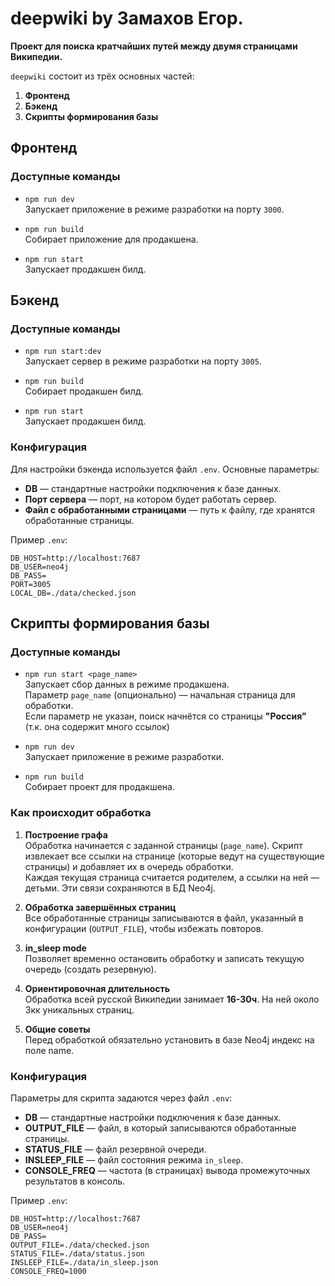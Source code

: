 # deepwiki by Замахов Егор.

**Проект для поиска кратчайших путей между двумя страницами Википедии.**

`deepwiki` состоит из трёх основных частей:

1. **Фронтенд**
2. **Бэкенд**
3. **Скрипты формирования базы**

## Фронтенд

### Доступные команды

- `npm run dev`  
  Запускает приложение в режиме разработки на порту `3000`.

- `npm run build`  
  Собирает приложение для продакшена.

- `npm run start`  
  Запускает продакшен билд.


## Бэкенд

### Доступные команды

- `npm run start:dev`  
  Запускает сервер в режиме разработки на порту `3005`.

- `npm run build`  
  Собирает продакшен билд.

- `npm run start`  
  Запускает продакшен билд.

### Конфигурация

Для настройки бэкенда используется файл `.env`. Основные параметры:
- **DB** — стандартные настройки подключения к базе данных.
- **Порт сервера** — порт, на котором будет работать сервер.
- **Файл с обработанными страницами** — путь к файлу, где хранятся обработанные страницы.

Пример `.env`:
```dotenv
DB_HOST=http://localhost:7687
DB_USER=neo4j
DB_PASS=
PORT=3005
LOCAL_DB=./data/checked.json
```

## Скрипты формирования базы

### Доступные команды

- `npm run start <page_name>`  
  Запускает сбор данных в режиме продакшена.  
  Параметр `page_name` (опционально) — начальная страница для обработки.  
  Если параметр не указан, поиск начнётся со страницы **"Россия"** (т.к. она содержит много ссылок)

- `npm run dev`  
  Запускает приложение в режиме разработки.

- `npm run build`  
  Собирает проект для продакшена.

### Как происходит обработка

1. **Построение графа**  
   Обработка начинается с заданной страницы (`page_name`). Скрипт извлекает все ссылки на странице (которые ведут на существующие страницы) и добавляет их в очередь обработки.  
   Каждая текущая страница считается родителем, а ссылки на ней — детьми. Эти связи сохраняются в БД Neo4j.

2. **Обработка завершённых страниц**  
   Все обработанные страницы записываются в файл, указанный в конфигурации (`OUTPUT_FILE`), чтобы избежать повторов.

3. **in_sleep mode**  
   Позволяет временно остановить обработку и записать текущую очередь (создать резервную).

4. **Ориентировочная длительность**  
   Обработка всей русской Википедии занимает **16-30ч**. На ней около 3кк уникальных страниц.

5. **Общие советы**  
   Перед обработкой обязательно установить в базе Neo4j индекс на поле name.


### Конфигурация

Параметры для скрипта задаются через файл `.env`:

- **DB** — стандартные настройки подключения к базе данных.
- **OUTPUT_FILE** — файл, в который записываются обработанные страницы.  
- **STATUS_FILE** — файл резервной очереди.  
- **INSLEEP_FILE** — файл состояния режима `in_sleep`.  
- **CONSOLE_FREQ** — частота (в страницах) вывода промежуточных результатов в консоль.

Пример `.env`:
```dotenv
DB_HOST=http://localhost:7687
DB_USER=neo4j
DB_PASS=
OUTPUT_FILE=./data/checked.json
STATUS_FILE=./data/status.json
INSLEEP_FILE=./data/in_sleep.json
CONSOLE_FREQ=1000
```